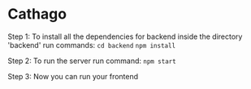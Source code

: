 # Cathago
Step 1: To install all the dependencies for backend inside the directory 'backend'
run commands:
`cd backend`
`npm install`

Step 2: To run the server
run command: `npm start`

Step 3: Now you can run your frontend
